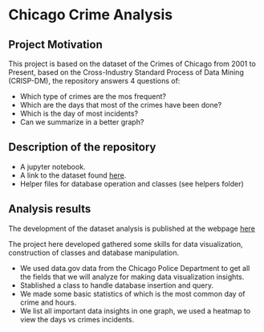 # Chicago Crime Analysis

## Project Motivation

This project is based on the dataset of the Crimes of Chicago from 2001 to Present, based on the Cross-Industry Standard Process of Data Mining (CRISP-DM), the repository answers 4 questions of:

- Which type of crimes are the mos frequent?  
- Which are the days that most of the crimes have been done?  
- Which is the day of most incidents?
- Can we summarize in a better graph?

## Description of the repository

- A jupyter notebook.
- A link to the dataset found [here](https://data.cityofchicago.org/api/views/ijzp-q8t2/rows.csv?accessType=DOWNLOAD).
- Helper files for database operation and classes (see helpers folder)

## Analysis results

The development of the dataset analysis is published at the webpage [here](https://daqsyspty.com/2021/05/my-crime-analysis/)


The project here developed gathered some skills for data visualization, construction of classes and database manipulation.
- We used data.gov data from the Chicago Police Department to get all the fields that we will analyze for making data visualization insights.
- Stablished a class to handle database insertion and query.
- We made some basic statistics of which is the most common day of crime and hours.
- We list all important data insights in one graph, we used a heatmap to view the days vs crimes incidents.
